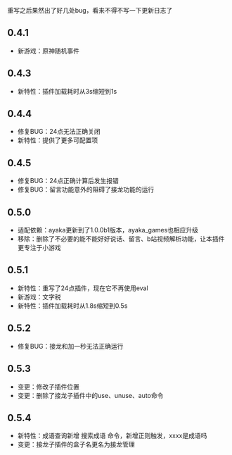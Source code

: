 重写之后果然出了好几处bug，看来不得不写一下更新日志了

## 0.4.1

- 新游戏：原神随机事件

## 0.4.3

- 新特性：插件加载耗时从3s缩短到1s

## 0.4.4

- 修复BUG：24点无法正确关闭
- 新特性：提供了更多可配置项

## 0.4.5

- 修复BUG：24点正确计算后发生报错
- 修复BUG：留言功能意外的阻碍了接龙功能的运行

## 0.5.0

- 适配依赖：ayaka更新到了1.0.0b1版本，ayaka_games也相应升级
- 移除：删除了不必要的能不能好好说话、留言、b站视频解析功能，让本插件更专注于小游戏

## 0.5.1

- 新特性：重写了24点插件，现在它不再使用eval
- 新游戏：文字税
- 新特性：插件加载耗时从1.8s缩短到0.5s

## 0.5.2

- 修复BUG：接龙和加一秒无法正确运行

## 0.5.3

- 变更：修改子插件位置
- 变更：删除了接龙子插件中的use、unuse、auto命令

## 0.5.4

- 新特性：成语查询新增 搜索成语 命令，新增正则触发，xxxx是成语吗
- 变更：接龙子插件的盒子名更名为接龙管理
